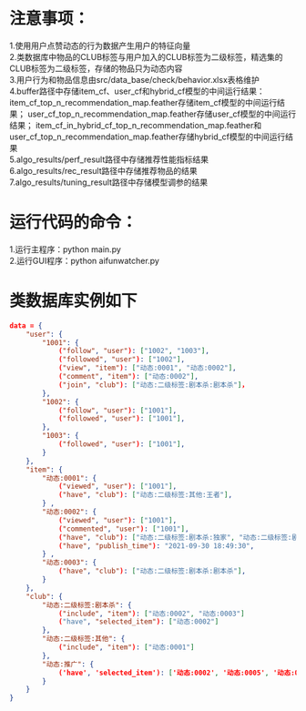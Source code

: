 # 注意事项：
1.使用用户点赞动态的行为数据产生用户的特征向量<br>
2.类数据库中物品的CLUB标签与用户加入的CLUB标签为二级标签，精选集的CLUB标签为二级标签，存储的物品只为动态内容<br>
3.用户行为和物品信息由src/data_base/check/behavior.xlsx表格维护<br>
4.buffer路径中存储item_cf、user_cf和hybrid_cf模型的中间运行结果：
item_cf_top_n_recommendation_map.feather存储item_cf模型的中间运行结果；
user_cf_top_n_recommendation_map.feather存储user_cf模型的中间运行结果；
item_cf_in_hybrid_cf_top_n_recommendation_map.feather和user_cf_top_n_recommendation_map.feather存储hybrid_cf模型的中间运行结果<br>
5.algo_results/perf_result路径中存储推荐性能指标结果<br>
6.algo_results/rec_result路径中存储推荐物品的结果<br>
7.algo_results/tuning_result路径中存储模型调参的结果

# 运行代码的命令：
1.运行主程序：python main.py<br>
2.运行GUI程序：python aifunwatcher.py

# 类数据库实例如下
```json
data = {
    "user": {
        "1001": {
            ("follow", "user"): ["1002", "1003"],
            ("followed", "user"): ["1002"], 
            ("view", "item"): ["动态:0001", "动态:0002"],
            ("comment", "item"): ["动态:0002"],
            ("join", "club"): ["动态:二级标签:剧本杀:剧本杀"]，
        },
        "1002": {
            ("follow", "user"): ["1001"],
            ("followed", "user"): ["1001"], 
        },
        "1003": {
            ("followed", "user"): ["1001"], 
        }
    }, 
    "item": {
        "动态:0001": {
            ("viewed", "user"): ["1001"],
            ("have", "club"): ["动态:二级标签:其他:王者"],
        } , 
        "动态:0002": {
            ("viewed", "user"): ["1001"], 
            ("commented", "user"): ["1001"],
            ("have", "club"): ["动态:二级标签:剧本杀:独家", "动态:二级标签:剧本杀:剧本杀"],
            ("have", "publish_time"): "2021-09-30 18:49:30",
        } , 
        "动态:0003": {
            ("have", "club"): ["动态:二级标签:剧本杀:剧本杀"],
        }  
    },
    "club": {
        "动态:二级标签:剧本杀": {
            ("include", "item"): ["动态:0002", "动态:0003"]
            ("have", "selected_item"): ["动态:0002"]
        },
        "动态:二级标签:其他": {
            ("include", "item"): ["动态:0001"]
        },
        "动态:推广": {
            ('have', 'selected_item'): ['动态:0002', '动态:0005', '动态:0009']
        }
    }
}
